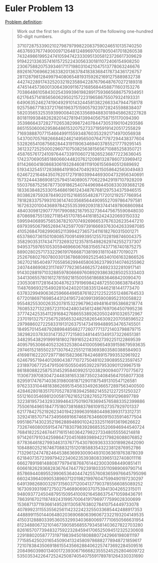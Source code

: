 # Euler Problem 13

[Problem definition](http://projecteuler.net/problem=):

> Work out the first ten digits of the sum of the following one-hundred 50-digit numbers.
> 
> 37107287533902102798797998220837590246510135740250
> 46376937677490009712648124896970078050417018260538
> 74324986199524741059474233309513058123726617309629
> 91942213363574161572522430563301811072406154908250
> 23067588207539346171171980310421047513778063246676
> 89261670696623633820136378418383684178734361726757
> 28112879812849979408065481931592621691275889832738
> 44274228917432520321923589422876796487670272189318
> 47451445736001306439091167216856844588711603153276
> 70386486105843025439939619828917593665686757934951
> 62176457141856560629502157223196586755079324193331
> 64906352462741904929101432445813822663347944758178
> 92575867718337217661963751590579239728245598838407
> 58203565325359399008402633568948830189458628227828
> 80181199384826282014278194139940567587151170094390
> 35398664372827112653829987240784473053190104293586
> 86515506006295864861532075273371959191420517255829
> 71693888707715466499115593487603532921714970056938
> 54370070576826684624621495650076471787294438377604
> 53282654108756828443191190634694037855217779295145
> 36123272525000296071075082563815656710885258350721
> 45876576172410976447339110607218265236877223636045
> 17423706905851860660448207621209813287860733969412
> 81142660418086830619328460811191061556940512689692
> 51934325451728388641918047049293215058642563049483
> 62467221648435076201727918039944693004732956340691
> 15732444386908125794514089057706229429197107928209
> 55037687525678773091862540744969844508330393682126
> 18336384825330154686196124348767681297534375946515
> 80386287592878490201521685554828717201219257766954
> 78182833757993103614740356856449095527097864797581
> 16726320100436897842553539920931837441497806860984
> 48403098129077791799088218795327364475675590848030
> 87086987551392711854517078544161852424320693150332
> 59959406895756536782107074926966537676326235447210
> 69793950679652694742597709739166693763042633987085
> 41052684708299085211399427365734116182760315001271
> 65378607361501080857009149939512557028198746004375
> 35829035317434717326932123578154982629742552737307
> 94953759765105305946966067683156574377167401875275
> 88902802571733229619176668713819931811048770190271
> 25267680276078003013678680992525463401061632866526
> 36270218540497705585629946580636237993140746255962
> 24074486908231174977792365466257246923322810917141
> 91430288197103288597806669760892938638285025333403
> 34413065578016127815921815005561868836468420090470
> 23053081172816430487623791969842487255036638784583
> 11487696932154902810424020138335124462181441773470
> 63783299490636259666498587618221225225512486764533
> 67720186971698544312419572409913959008952310058822
> 95548255300263520781532296796249481641953868218774
> 76085327132285723110424803456124867697064507995236
> 37774242535411291684276865538926205024910326572967
> 23701913275725675285653248258265463092207058596522
> 29798860272258331913126375147341994889534765745501
> 18495701454879288984856827726077713721403798879715
> 38298203783031473527721580348144513491373226651381
> 34829543829199918180278916522431027392251122869539
> 40957953066405232632538044100059654939159879593635
> 29746152185502371307642255121183693803580388584903
> 41698116222072977186158236678424689157993532961922
> 62467957194401269043877107275048102390895523597457
> 23189706772547915061505504953922979530901129967519
> 86188088225875314529584099251203829009407770775672
> 11306739708304724483816533873502340845647058077308
> 82959174767140363198008187129011875491310547126581
> 97623331044818386269515456334926366572897563400500
> 42846280183517070527831839425882145521227251250327
> 55121603546981200581762165212827652751691296897789
> 32238195734329339946437501907836945765883352399886
> 75506164965184775180738168837861091527357929701337
> 62177842752192623401942399639168044983993173312731
> 32924185707147349566916674687634660915035914677504
> 99518671430235219628894890102423325116913619626622
> 73267460800591547471830798392868535206946944540724
> 76841822524674417161514036427982273348055556214818
> 97142617910342598647204516893989422179826088076852
> 87783646182799346313767754307809363333018982642090
> 10848802521674670883215120185883543223812876952786
> 71329612474782464538636993009049310363619763878039
> 62184073572399794223406235393808339651327408011116
> 66627891981488087797941876876144230030984490851411
> 60661826293682836764744779239180335110989069790714
> 85786944089552990653640447425576083659976645795096
> 66024396409905389607120198219976047599490197230297
> 64913982680032973156037120041377903785566085089252
> 16730939319872750275468906903707539413042652315011
> 94809377245048795150954100921645863754710598436791
> 78639167021187492431995700641917969777599028300699
> 15368713711936614952811305876380278410754449733078
> 40789923115535562561142322423255033685442488917353
> 44889911501440648020369068063960672322193204149535
> 41503128880339536053299340368006977710650566631954
> 81234880673210146739058568557934581403627822703280
> 82616570773948327592232845941706525094512325230608
> 22918802058777319719839450180888072429661980811197
> 77158542502016545090413245809786882778948721859617
> 72107838435069186155435662884062257473692284509516
> 20849603980134001723930671666823555245252804609722
> 53503534226472524250874054075591789781264330331690
